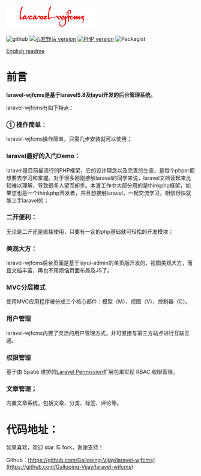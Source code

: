 ![default](./public/static/docs/images/logo.png)

![github](https://img.shields.io/badge/build-passing-green.svg)
<a href="https://github.com/Galloping-Vijay/laravel-wjfcms/blob/master/public/static/docs/images/公众号.jpg"><img src="https://img.shields.io/badge/微信公众号-心若野马-green.svg" alt="心若野马 version" height="18"></a>
<a href="https://badge.fury.io/ph/galloping-vijay%2Flaravel-wjfcms"><img src="https://badge.fury.io/ph/galloping-vijay%2Flaravel-wjfcms.svg" alt="PHP version" height="18"></a>
![Packagist](https://img.shields.io/packagist/l/galloping-vijay/laravel-wjfcms.svg)


<a href="https://github.com/Galloping-Vijay/laravel-wjfcms/blob/master/README_EN.md">English readme</a>

# 前言

**laravel-wjfcms是基于laravel5.8及layui开发的后台管理系统。**

laravel-wjfcms有如下特点：

### ① 操作简单：

laravel-wjfcms操作简单，只需几步安装就可以使用；

### laravel最好的入门Demo：

laravel是目前最流行的PHP框架，它的设计理念以及完善的生态，是每个phper都想要去学习和掌握。对于很多刚刚接触laravel的同学来说，laravel文档读起来比较难以理解，导致很多人望而却步。本渣工作中大部分用的是thinkphp框架，如果您也是一个thinkphp开发者，并且想接触laravel，一起交流学习，相信很快就能上手laravel的；

###  二开便利：

无论是二开还是直接使用，只要有一定的php基础就可轻松的开发模块；

###  美观大方：

laravel-wjfcms后台页面是基于layui-admin的单页版开发的，视图美观大方，而且文档丰富，再也不用烦恼页面布局及JS了。

### MVC分层模式

使用MVC应用程序被分成三个核心部件：模型（M）、视图（V）、控制器（C）。

### 用户管理
laravel-wjfcms内置了灵活的用户管理方式，并可直接与第三方站点进行互联互通。

### 权限管理
基于由 Spatie 维护的[Laravel Permission](https://github.com/spatie/laravel-permission)扩展包来实现 RBAC 权限管理。

### 文章管理；
内置文章系统，包括文章、分类、标签、评论等。

# 代码地址：

如果喜欢，欢迎 star 与 fork，谢谢支持！

Github：[https://github.com/Galloping-Vijay/laravel-wjfcms](https://github.com/Galloping-Vijay/laravel-wjfcms)
